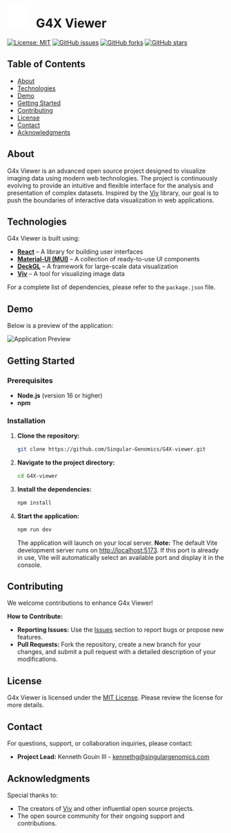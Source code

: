 # <img src="src/assets/img/lightLogo.svg" alt="G4X Viewer Logo" style="margin-right: 10px;" height="50"> G4X Viewer

[![License: MIT](https://img.shields.io/badge/License-MIT-yellow.svg)](LICENSE)
[![GitHub issues](https://img.shields.io/github/issues/Singular-Genomics/G4X-viewer)](https://github.com/Singular-Genomics/G4X-viewer/issues)
[![GitHub forks](https://img.shields.io/github/forks/Singular-Genomics/G4X-viewer)](https://github.com/Singular-Genomics/G4X-viewer/network)
[![GitHub stars](https://img.shields.io/github/stars/Singular-Genomics/G4X-viewer)](https://github.com/Singular-Genomics/G4X-viewer/stargazers)

## Table of Contents

- [About](#about)
- [Technologies](#technologies)
- [Demo](#demo)
- [Getting Started](#getting-started)
- [Contributing](#contributing)
- [License](#license)
- [Contact](#contact)
- [Acknowledgments](#acknowledgments)

## About

G4x Viewer is an advanced open source project designed to visualize imaging data using modern web technologies. The project is continuously evolving to provide an intuitive and flexible interface for the analysis and presentation of complex datasets. Inspired by the [Viv](https://github.com/hms-dbmi/viv) library, our goal is to push the boundaries of interactive data visualization in web applications.

## Technologies

G4x Viewer is built using:

- **[React](https://reactjs.org/)** – A library for building user interfaces
- **[Material-UI (MUI)](https://mui.com/)** – A collection of ready-to-use UI components
- **[DeckGL](https://deck.gl/)** – A framework for large-scale data visualization
- **[Viv](https://github.com/hms-dbmi/viv)** – A tool for visualizing image data

For a complete list of dependencies, please refer to the `package.json` file.

## Demo

Below is a preview of the application:

![Application Preview](./public/demo-screenshot.png)

## Getting Started

### Prerequisites

- **Node.js** (version 16 or higher)
- **npm**

### Installation

1. **Clone the repository:**
   ```bash
   git clone https://github.com/Singular-Genomics/G4X-viewer.git
   ```
2. **Navigate to the project directory:**
   ```bash
   cd G4X-viewer
   ```
3. **Install the dependencies:**
   ```bash
   npm install
   ```
4. **Start the application:**
   ```bash
   npm run dev
   ```
   The application will launch on your local server. **Note:** The default Vite development server runs on [http://localhost:5173](http://localhost:5173). If this port is already in use, Vite will automatically select an available port and display it in the console.

## Contributing

We welcome contributions to enhance G4x Viewer!

**How to Contribute:**

- **Reporting Issues:** Use the [Issues](https://github.com/Singular-Genomics/G4X-viewer/issues) section to report bugs or propose new features.
- **Pull Requests:** Fork the repository, create a new branch for your changes, and submit a pull request with a detailed description of your modifications.

## License

G4x Viewer is licensed under the [MIT License](LICENSE). Please review the license for more details.

## Contact

For questions, support, or collaboration inquiries, please contact:

- **Project Lead:** Kenneth Gouin III - [kennethg@singulargenomics.com](mailto:kennethg@singulargenomics.com)

## Acknowledgments

Special thanks to:

- The creators of [Viv](https://github.com/hms-dbmi/viv) and other influential open source projects.
- The open source community for their ongoing support and contributions.
